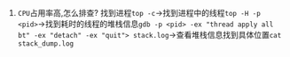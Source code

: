 1. `CPU`占用率高,怎么排查?
   找到进程`top -c`->找到进程中的线程`top -H -p <pid>`->找到耗时的线程的堆栈信息`gdb -p <pid> -ex "thread apply all bt" -ex "detach" -ex "quit"> stack.log`->查看堆栈信息找到具体位置`cat stack_dump.log`